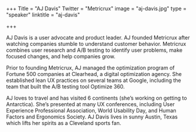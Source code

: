 +++
Title = "AJ Davis"
Twitter = "Metricrux"
image = "aj-davis.jpg"
type = "speaker"
linktitle = "aj-davis"

+++

AJ Davis is a user advocate and product leader. AJ founded Metricrux after watching companies stumble to understand customer behavior. Metricrux combines user research and A/B testing to identify user problems, make focused changes, and help companies grow.

Prior to founding Metricrux, AJ managed the optimization program of Fortune 500 companies at Clearhead, a digital optimization agency. She established lean UX practices on several teams at Google, including the team that built the A/B testing tool Optimize 360.

AJ loves to travel and has visited 6 continents (she’s working on getting to Antarctica). She’s presented at many UX conferences, including User Experience Professional Association, World Usability Day, and Human Factors and Ergonomics Society. AJ Davis lives in sunny Austin, Texas which lifts her spirits as a Cleveland sports fan.
